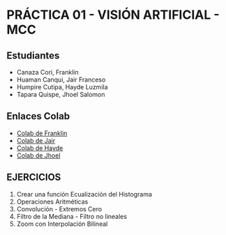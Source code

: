 # PRÁCTICA 01 - VISIÓN ARTIFICIAL - MCC

## Estudiantes
- Canaza Cori, Franklin
- Huaman Canqui, Jair Franceso
- Humpire Cutipa, Hayde Luzmila
- Tapara Quispe, Jhoel Salomon

## Enlaces Colab
- [Colab de Franklin](https://)
- [Colab de Jair](https://)
- [Colab de Hayde](https://)
- [Colab de Jhoel](https://)

## EJERCICIOS
1. Crear una función Ecualización del Histograma
2. Operaciones Aritméticas
3. Convolución - Extremos Cero
4. Filtro de la Mediana - Filtro no lineales
5. Zoom con Interpolación Bilineal
